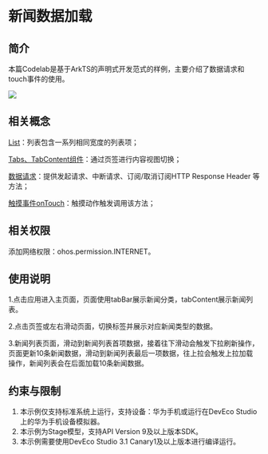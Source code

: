﻿# 新闻数据加载

## 简介

本篇Codelab是基于ArkTS的声明式开发范式的样例，主要介绍了数据请求和touch事件的使用。

![](screenshots/device/news.gif)

## 相关概念

[List](https://developer.harmonyos.com/cn/docs/documentation/doc-references/ts-container-list-0000001333800573)：列表包含一系列相同宽度的列表项；

[Tabs、TabContent组件](https://developer.harmonyos.com/cn/docs/documentation/doc-references/ts-container-tabs-0000001281001258)：通过页签进行内容视图切换；

[数据请求](https://developer.harmonyos.com/cn/docs/documentation/doc-references/js-apis-http-0000001281201030)：提供发起请求、中断请求、订阅/取消订阅HTTP Response Header 等方法；

[触摸事件onTouch](https://developer.harmonyos.com/cn/docs/documentation/doc-references/ts-universal-events-touch-0000001281001286)：触摸动作触发调用该方法；

## 相关权限

添加网络权限：ohos.permission.INTERNET。

## 使用说明

1.点击应用进入主页面，页面使用tabBar展示新闻分类，tabContent展示新闻列表。

2.点击页签或左右滑动页面，切换标签并展示对应新闻类型的数据。

3.新闻列表页面，滑动到新闻列表首项数据，接着往下滑动会触发下拉刷新操作，页面更新10条新闻数据，滑动到新闻列表最后一项数据，往上拉会触发上拉加载操作，新闻列表会在后面加载10条新闻数据。

## 约束与限制

1. 本示例仅支持标准系统上运行，支持设备：华为手机或运行在DevEco Studio上的华为手机设备模拟器。
2. 本示例为Stage模型，支持API Version 9及以上版本SDK。
3. 本示例需要使用DevEco Studio 3.1 Canary1及以上版本进行编译运行。

